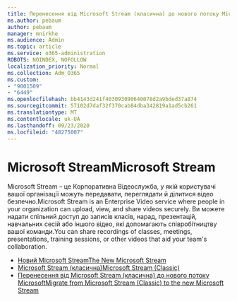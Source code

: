 ```yaml
---
title: Перенесення від Microsoft Stream (класична) до нового потоку Microsoft
ms.author: pebaum
author: pebaum
manager: mnirkhe
ms.audience: Admin
ms.topic: article
ms.service: o365-administration
ROBOTS: NOINDEX, NOFOLLOW
localization_priority: Normal
ms.collection: Adm_O365
ms.custom:
- "9001509"
- "6449"
ms.openlocfilehash: bb4143d241f403093090640078d2a9bded37a874
ms.sourcegitcommit: 57102d7daf32f370cab84dba342819a1ad5cb261
ms.translationtype: MT
ms.contentlocale: uk-UA
ms.lasthandoff: 09/23/2020
ms.locfileid: "48275007"
---
```

# <a name="microsoft-stream"></a><span data-ttu-id="b2fdb-102">Microsoft Stream</span><span class="sxs-lookup"><span data-stu-id="b2fdb-102">Microsoft Stream</span></span>

<span data-ttu-id="b2fdb-103">Microsoft Stream – це Корпоративна Відеослужба, у якій користувачі вашої організації можуть передавати, переглядати й ділитися відео безпечно.</span><span class="sxs-lookup"><span data-stu-id="b2fdb-103">Microsoft Stream is an Enterprise Video service where people in your organization can upload, view, and share videos securely.</span></span> <span data-ttu-id="b2fdb-104">Ви можете надати спільний доступ до записів класів, нарад, презентацій, навчальних сесій або іншого відео, які допомагають співробітництву вашої команди.</span><span class="sxs-lookup"><span data-stu-id="b2fdb-104">You can share recordings of classes, meetings, presentations, training sessions, or other videos that aid your team's collaboration.</span></span>  

- [<span data-ttu-id="b2fdb-105">Новий Microsoft Stream</span><span class="sxs-lookup"><span data-stu-id="b2fdb-105">The New Microsoft Stream</span></span>](https://docs.microsoft.com/stream/new-stream)
- [<span data-ttu-id="b2fdb-106">Microsoft Stream (класична)</span><span class="sxs-lookup"><span data-stu-id="b2fdb-106">Microsoft Stream (Classic)</span></span>](https://docs.microsoft.com/stream/overview)
- [<span data-ttu-id="b2fdb-107">Перенесення від Microsoft Stream (класична) до нового потоку Microsoft</span><span class="sxs-lookup"><span data-stu-id="b2fdb-107">Migrate from Microsoft Stream (Classic) to the new Microsoft Stream</span></span>](https://docs.microsoft.com/stream/classic-migration)